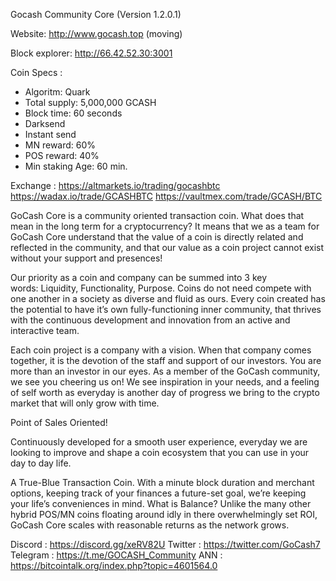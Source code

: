 Gocash Community Core (Version 1.2.0.1) 

Website: http://www.gocash.top (moving)

Block explorer: http://66.42.52.30:3001


Coin Specs :

- Algoritm: Quark
- Total supply: 5,000,000 GCASH
- Block time: 60 seconds
- Darksend
- Instant send
- MN reward: 60%
- POS reward: 40%
- Min staking Age: 60 min.

Exchange :
https://altmarkets.io/trading/gocashbtc
https://wadax.io/trade/GCASHBTC
https://vaultmex.com/trade/GCASH/BTC


GoCash Core is a community oriented transaction coin. What does that mean in the long term for a cryptocurrency?
It means that we as a team for GoCash Core understand that the value of a coin is directly related and reflected in the community, and that our value as a coin project cannot exist without your support and presences!

Our priority as a coin and company can be summed into 3 key words: Liquidity, Functionality, Purpose. Coins do not need compete with one another in a society as diverse and fluid as ours. Every coin created has the potential to have it’s own fully-functioning inner community, that thrives with the continuous development and innovation from an active and interactive team.

Each coin project is a company with a vision. When that company comes together, it is the devotion of the staff and support of our investors. You are more than an investor in our eyes. As a member of the GoCash community, we see you cheering us on! We see inspiration in your needs, and a feeling of self worth as everyday is another day of progress we bring to the crypto market that will only grow with time.

Point of Sales Oriented!

Continuously developed for a smooth user experience, everyday we are looking to improve and shape a coin ecosystem that you can use in your day to day life.

A True-Blue Transaction Coin.
With a minute block duration and merchant options, keeping track of your finances a future-set goal, we’re keeping your life’s conveniences in mind.
What is Balance?
Unlike the many other hybrid POS/MN coins floating around idly in there overwhelmingly set ROI, GoCash Core scales with reasonable returns as the network grows.

Discord : https://discord.gg/xeRV82U
Twitter : https://twitter.com/GoCash7
Telegram : https://t.me/GOCASH_Community
ANN : https://bitcointalk.org/index.php?topic=4601564.0
